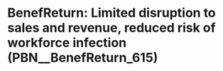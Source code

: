 # BenefReturn: __Limited disruption to sales and revenue, reduced risk of workforce infection__ (PBN__BenefReturn_615)

